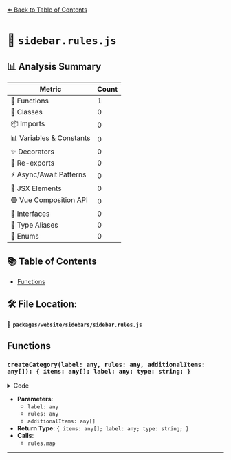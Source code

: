 [⬅️ Back to Table of Contents](../../../index.md)

# 📄 `sidebar.rules.js`

## 📊 Analysis Summary

| Metric | Count |
|--------|-------|
| 🔧 Functions | 1 |
| 🧱 Classes | 0 |
| 📦 Imports | 0 |
| 📊 Variables & Constants | 0 |
| ✨ Decorators | 0 |
| 🔄 Re-exports | 0 |
| ⚡ Async/Await Patterns | 0 |
| 💠 JSX Elements | 0 |
| 🟢 Vue Composition API | 0 |
| 📐 Interfaces | 0 |
| 📑 Type Aliases | 0 |
| 🎯 Enums | 0 |

## 📚 Table of Contents

- [Functions](#functions)

## 🛠️ File Location:
📂 **`packages/website/sidebars/sidebar.rules.js`**

## Functions

### `createCategory(label: any, rules: any, additionalItems: any[]): { items: any[]; label: any; type: string; }`

<details><summary>Code</summary>

```ts
function createCategory(label, rules, additionalItems = []) {
  return {
    items: [
      ...rules.map(rule => {
        return {
          id: rule.name,
          label: rule.name,
          type: 'doc',
        };
      }),
      ...additionalItems,
    ],
    label,
    type: 'category',
  };
}
```
</details>

- **Parameters**:
  - `label: any`
  - `rules: any`
  - `additionalItems: any[]`
- **Return Type**: `{ items: any[]; label: any; type: string; }`
- **Calls**:
  - `rules.map`

---